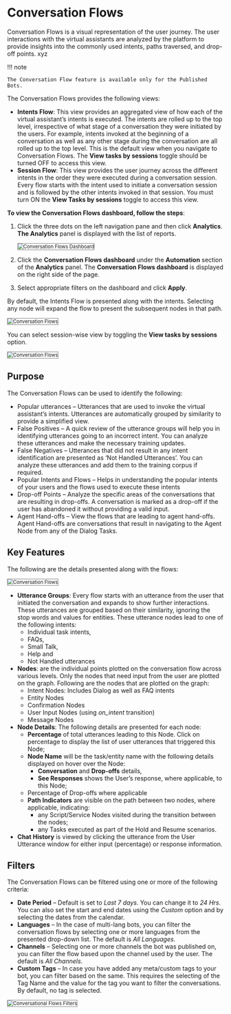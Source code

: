 # Conversation Flows

Conversation Flows is a visual representation of the user journey. The user interactions with the virtual assistants are analyzed by the platform to provide insights into the commonly used intents, paths traversed, and drop-off points. xyz


!!! note

    The Conversation Flow feature is available only for the Published Bots.


The Conversation Flows provides the following views:


* **Intents Flow**: This view provides an aggregated view of how each of the virtual assistant’s intents is executed. The intents are rolled up to the top level, irrespective of what stage of a conversation they were initiated by the users. For example, intents invoked at the beginning of a conversation as well as any other stage during the conversation are all rolled up to the top level. This is the default view when you navigate to Conversation Flows. The **View tasks by sessions** toggle should be turned OFF to access this view.
* **Session Flow**: This view provides the user journey across the different intents in the order they were executed during a conversation session. Every flow starts with the intent used to initiate a conversation session and is followed by the other intents invoked in that session. You must turn ON the **View Tasks by sessions** toggle to access this view.

**To view the Conversation Flows dashboard, follow the steps**: 



1. Click the three dots on the left navigation pane and then click **Analytics**. **The Analytics** panel is displayed with the list of reports.

    <img src="../images/conversation-flows-dashboard.png" alt="Conversation Flows Dashboard" title="Conversation Flows Dashboard" style="border: 1px solid gray; zoom:80%;">

2. Click the **Conversation Flows dashboard** under the **Automation** section of the **Analytics** panel. The **Conversation Flows dashboard** is displayed on the right side of the page.
3. Select appropriate filters on the dashboard and click **Apply**.


By default, the Intents Flow is presented along with the intents. Selecting any node will expand the flow to present the subsequent nodes in that path.


<img src="../images/conversation-flows-1.png" alt="Conversation Flows" title="Conversation Flows" style="border: 1px solid gray; zoom:80%;">

You can select session-wise view by toggling the **View tasks by sessions** option.


<img src="../images/conversation-flows-2.png" alt="Conversation Flows" title="Conversation Flows" style="border: 1px solid gray; zoom:80%;">


## Purpose

The Conversation Flows can be used to identify the following:


* Popular utterances – Utterances that are used to invoke the virtual assistant’s intents. Utterances are automatically grouped by similarity to provide a simplified view. 
* False Positives – A quick review of the utterance groups will help you in identifying utterances going to an incorrect intent. You can analyze these utterances and make the necessary training updates. 
* False Negatives – Utterances that did not result in any intent identification are presented as ‘Not Handled Utterances’. You can analyze these utterances and add them to the training corpus if required. 
* Popular Intents and Flows – Helps in understanding the popular intents of your users and the flows used to execute these intents
* Drop-off Points – Analyze the specific areas of the conversations that are resulting in drop-offs. A conversation is marked as a drop-off if the user has abandoned it without providing a valid input. 
* Agent Hand-offs – View the flows that are leading to agent hand-offs. Agent Hand-offs are conversations that result in navigating to the Agent Node from any of the Dialog Tasks.


## Key Features

The following are the details presented along with the flows:


<img src="../images/conversation-flows-3.png" alt="Conversation Flows" title="Conversation Flows" style="border: 1px solid gray; zoom:80%;">


* **Utterance Groups**: Every flow starts with an utterance from the user that initiated the conversation and expands to show further interactions. These utterances are grouped based on their similarity, ignoring the stop words and values for entities. These utterance nodes lead to one of the following intents:
    * Individual task intents,
    * FAQs,
    * Small Talk,
    * Help and
    * Not Handled utterances
* **Nodes**: are the individual points plotted on the conversation flow across various levels. Only the nodes that need input from the user are plotted on the graph. Following are the nodes that are plotted on the graph:
    * Intent Nodes: Includes Dialog as well as FAQ intents
    * Entity Nodes 
    * Confirmation Nodes 
    * User Input Nodes (using _on_intent_ transition) 
    * Message Nodes 
* **Node Details**: The following details are presented for each node:
    * **Percentage** of total utterances leading to this Node. Click on percentage to display the list of user utterances that triggered this Node;
    * **Node Name** will be the task/entity name with the following details displayed on hover over the Node:
        * **Conversation** and **Drop-offs** details,
        * **See Responses** shows the User’s response, where applicable, to this Node;
    * Percentage of Drop-offs where applicable
    * **Path Indicators** are visible on the path between two nodes, where applicable, indicating:
        * any Script/Service Nodes visited during the transition between the nodes;
        * any Tasks executed as part of the Hold and Resume scenarios.
* **Chat History** is viewed by clicking the utterance from the User Utterance window for either input (percentage) or response information.


## Filters

The Conversation Flows can be filtered using one or more of the following criteria:



* **Date Period** – Default is set to _Last 7 days_. You can change it to _24 Hrs_. You can also set the start and end dates using the _Custom_ option and by selecting the dates from the calendar.
* **Languages**  – In the case of multi-lang bots, you can filter the conversation flows by selecting one or more languages from the presented drop-down list. The default is _All Languages._
* **Channels** – Selecting one or more channels the bot was published on, you can filter the flow based upon the channel used by the user. The default is _All Channels_.
* **Custom Tags** – In case you have added any meta/custom tags to your bot, you can filter based on the same. This requires the selecting of the Tag Name and the value for the tag you want to filter the conversations. By default, no tag is selected.


<img src="../images/conversational-flows-filters.png" alt="Conversational Flows Filters" title="Conversational Flows Filters" style="border: 1px solid gray; zoom:80%;">


